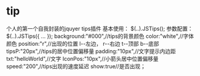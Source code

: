 # tip
个人的第一个自我封装的jquyer tips插件
基本使用：
$(..).JSTips();
参数配置：
$(..).JSTips({
    ...
});
background:"#000",//tips的背景颜色
color:"white",//字体颜色
position:"r",//出现的位置 l--左边， r--右边  t--顶部  b--底部
tipsP:"20px",//tips的居中位置偏移量
padding:"10px",//文字提示内边距
txt:"helloWorld",//文字
IconPos:"10px",//小箭头居中位置偏移量
speed:"200",//tips出现的速度延迟
show:true//是否出现；
